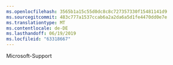 ```yaml
---
ms.openlocfilehash: 3565b1a15c55d0dc8c8c727357330f15481141d9
ms.sourcegitcommit: 483c777a1537ccab6a2a2da6a5d1fe4470dd0e7e
ms.translationtype: MT
ms.contentlocale: de-DE
ms.lasthandoff: 06/19/2019
ms.locfileid: "63318667"
---
```

Microsoft-Support